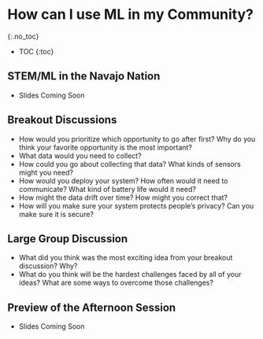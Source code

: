 # How can I use ML in my Community?
{:.no_toc}

* TOC
{:toc}

## STEM/ML in the Navajo Nation
+ Slides Coming Soon

## Breakout Discussions
+ How would you prioritize which opportunity to go after first? Why do you think your favorite opportunity is the most important?
+ What data would you need to collect?
+ How could you go about collecting that data? What kinds of sensors might you need?
+ How would you deploy your system? How often would it need to communicate? What kind of battery life would it need?
+ How might the data drift over time? How might you correct that?
+ How will you make sure your system protects people’s privacy? Can you make sure it is secure?

## Large Group Discussion
+ What did you think was the most exciting idea from your breakout discussion? Why?
+ What do you think will be the hardest challenges faced by all of your ideas? What are some ways to overcome those challenges?

## Preview of the Afternoon Session
+ Slides Coming Soon